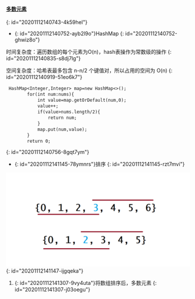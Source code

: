 #### [多数元素](https://leetcode-cn.com/problems/majority-element/)
{: id="20201112140743-4k59hel"}

* {: id="20201112140752-ayb2l9o"}HashMap
{: id="20201112140752-ghwiz8o"}

时间复杂度：遍历数组的每个元素为O(n)，hash表操作为常数级的操作
{: id="20201112140835-s8dj7lg"}

空间复杂度：哈希表最多包含 n-n/2 个键值对，所以占用的空间为 O(n)
{: id="20201112140919-51eo6k7"}

```
 HashMap<Integer,Integer> map=new HashMap<>();
        for(int num:nums){
            int value=map.getOrDefault(num,0);
            value++;
            if(value>nums.length/2){
                return num;
            }
            map.put(num,value);
        }
        return 0;
```
{: id="20201112140756-8gqt7ym"}

* {: id="20201112141145-78ymnrs"}排序
{: id="20201112141145-rzt7mvi"}

![多数元素.jpg](assets/20201112141250-f44fodf-多数元素.jpg)
{: id="20201112141147-ijgqeka"}

1. {: id="20201112141307-9vy4uta"}将数组排序后，多数元素
{: id="20201112141307-j03oegu"}
